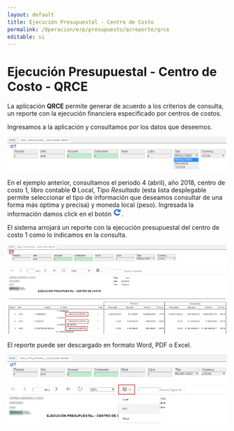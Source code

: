```yaml
---
layout: default
title: Ejecución Presupuestal - Centro de Costo
permalink: /Operacion/erp/presupuesto/qcreporte/qrce
editable: si
---
```


# Ejecución Presupuestal - Centro de Costo - QRCE

La aplicación **QRCE** permite generar de acuerdo a los criterios de consulta, un reporte con la ejecución financiera especificado por centros de costos.  

Ingresamos a la aplicación y consultamos por los datos que deseemos.  

![](qrce.png)

En el ejemplo anterior, consultamos el periodo 4 (abril), año 2018, centro de costo 1, libro contable **0** Local, Tipo _Resultado_ (esta lista desplegable permite seleccionar el tipo de información que deseamos consultar de una forma más óptima y precisa) y moneda local (peso). Ingresada la información damos click en el botón ![](generar.png).  

El sistema arrojará un reporte con la ejecución presupuestal del centro de costo 1 como lo indicamos en la consulta.  

![](qrce1.png)

El reporte puede ser descargado en formato Word, PDF o Excel.  

![](qrce2.png)